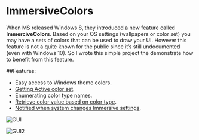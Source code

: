 # ImmersiveColors
When MS released Windows 8, they introduced a new feature called **ImmerciveColors**. Based on your OS settings (wallpapers or color set) you may have a sets of colors that can be used to draw your UI. However this feature is not a quite known for the public since it’s still undocumented (even with Windows 10). So I wrote this simple project the demonstrate how to benefit from this feature.

##Features:
-	Easy access to Windows theme colors.
-	[Getting Active color set](https://github.com/MahdiSafsafi/ImmersiveColors/wiki#getting-active-color-set).
-	Enumerating color type names.
-	[Retrieve color value based on color type](https://github.com/MahdiSafsafi/ImmersiveColors/wiki#accessing-immersive-colors).
-	[Notified when system changes Immersive settings](https://github.com/MahdiSafsafi/ImmersiveColors/wiki#get-notified-when-user-changes-immersive-colors-settings).


![GUI](https://github.com/MahdiSafsafi/ImmersiveColors/blob/master/ScreenShot/GUI.PNG)

![GUI2](https://github.com/MahdiSafsafi/ImmersiveColors/blob/master/ScreenShot/GUI2.png)
